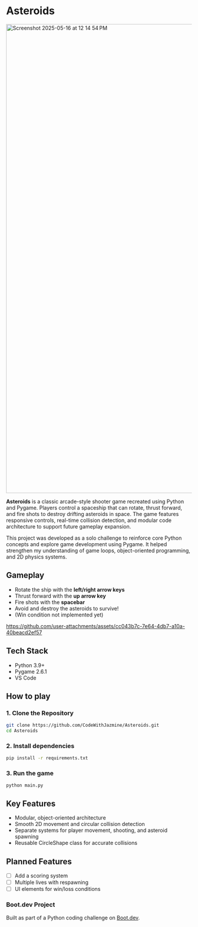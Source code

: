 # Asteroids
<img width="1271" alt="Screenshot 2025-05-16 at 12 14 54 PM" src="https://github.com/user-attachments/assets/b713039c-3210-4a62-be38-f95765b67e05" />

**Asteroids** is a classic arcade-style shooter game recreated using Python and Pygame. Players control a spaceship that can rotate, thrust forward, and fire shots to destroy drifting asteroids in space. The game features responsive controls, real-time collision detection, and modular code architecture to support future gameplay expansion.

This project was developed as a solo challenge to reinforce core Python concepts and explore game development using Pygame. It helped strengthen my understanding of game loops, object-oriented programming, and 2D physics systems.

## Gameplay

- Rotate the ship with the **left/right arrow keys**
- Thrust forward with the **up arrow key**
- Fire shots with the **spacebar**
- Avoid and destroy the asteroids to survive!
- (Win condition not implemented yet)



https://github.com/user-attachments/assets/cc043b7c-7e64-4db7-a10a-40beacd2ef57



## Tech Stack

- Python 3.9+
- Pygame 2.6.1
- VS Code

## How to play

### 1. Clone the Repository

```bash
git clone https://github.com/CodeWithJazmine/Asteroids.git
cd Asteroids
```
### 2. Install dependencies

```bash
pip install -r requirements.txt
```

### 3. Run the game

```
python main.py
```

## Key Features

- Modular, object-oriented architecture
- Smooth 2D movement and circular collision detection
- Separate systems for player movement, shooting, and asteroid spawning
- Reusable CircleShape class for accurate collisions

## Planned Features

- [ ] Add a scoring system
- [ ] Multiple lives with respawning
- [ ] UI elements for win/loss conditions

### Boot.dev Project
Built as part of a Python coding challenge on [Boot.dev](https://boot.dev/).
